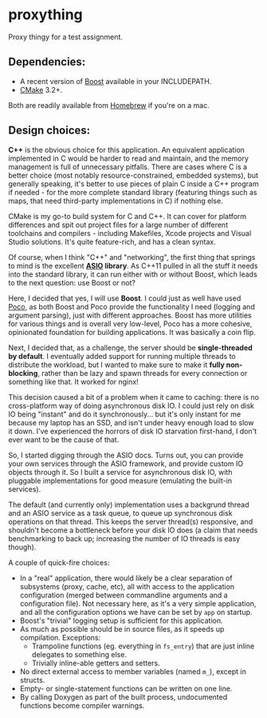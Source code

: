 proxything
==========

Proxy thingy for a test assignment.

Dependencies:
-------------

* A recent version of [Boost](http://www.boost.org/) available in your INCLUDEPATH.
* [CMake](https://cmake.org/) 3.2+.

Both are readily available from [Homebrew](http://brew.sh/) if you're on a mac.

Design choices:
---------------

**C++** is the obvious choice for this application. An equivalent application implemented in C would be harder to read and maintain, and the memory management is full of unnecessary pitfalls. There are cases where C is a better choice (most notably resource-constrained, embedded systems), but generally speaking, it's better to use pieces of plain C inside a C++ program if needed - for the more complete standard library (featuring things such as maps, that need third-party implementations in C) if nothing else.

CMake is my go-to build system for C and C++. It can cover for platform differences and spit out project files for a large number of different toolchains and compilers - including Makefiles, Xcode projects and Visual Studio solutions. It's quite feature-rich, and has a clean syntax.

Of course, when I think "C++" and "networking", the first thing that springs to mind is the excellent **[ASIO](http://think-async.com/) library**. As C++11 pulled in all the stuff it needs into the standard library, it can run either with or without Boost, which leads to the next question: use Boost or not?

Here, I decided that yes, I will use **Boost**. I could just as well have used [Poco](http://pocoproject.org/), as both Boost and Poco provide the functionality I need (logging and argument parsing), just with different approaches. Boost has more utilities for various things and is overall very low-level, Poco has a more cohesive, opinionated foundation for building applications. It was basically a coin flip.

Next, I decided that, as a challenge, the server should be **single-threaded by default**. I eventually added support for running multiple threads to distribute the workload, but I wanted to make sure to make it **fully non-blocking**, rather than be lazy and spawn threads for every connection or something like that. It worked for nginx!

This decision caused a bit of a problem when it came to caching: there is no cross-platform way of doing asynchronous disk IO. I could just rely on disk IO being "instant" and do it synchronously... but it's only instant for me because my laptop has an SSD, and isn't under heavy enough load to slow it down. I've experienced the horrors of disk IO starvation first-hand, I don't ever want to be the cause of that.

So, I started digging through the ASIO docs. Turns out, you can provide your own services through the ASIO framework, and provide custom IO objects through it. So I built a service for asynchronous disk IO, with pluggable implementations for good measure (emulating the built-in services).

The default (and currently only) implementation uses a backgrund thread and an ASIO service as a task queue, to queue up synchronous disk operations on that thread. This keeps the server thread(s) responsive, and shouldn't become a bottleneck before your disk IO does (a claim that needs benchmarking to back up; increasing the number of IO threads is easy though).

A couple of quick-fire choices:

* In a "real" application, there would likely be a clear separation of subsystems (proxy, cache, etc), all with access to the application configuration (merged between commandline arguments and a configuration file). Not necessary here, as it's a very simple application, and all the configuration options we have can be set by `app` on startup.
* Boost's "trivial" logging setup is sufficient for this application.
* As much as possible should be in source files, as it speeds up compilation. Exceptions:
    * Trampoline functions (eg. everything in `fs_entry`) that are just inline delegates to something else.
    * Trivially inline-able getters and setters.
* No direct external access to member variables (named `m_`), except in structs.
* Empty- or single-statement functions can be written on one line.
* By calling Doxygen as part of the built process, undocumented functions become compiler warnings.
